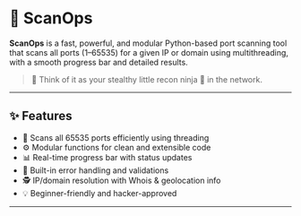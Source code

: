 # 🚀 ScanOps

**ScanOps** is a fast, powerful, and modular Python-based port scanning tool that scans all ports (1–65535) for a given IP or domain using multithreading, with a smooth progress bar and detailed results.

> 🧠 Think of it as your stealthy little recon ninja 🥷 in the network.

---

## ✨ Features

- 🔎 Scans all 65535 ports efficiently using threading
- ⚙️ Modular functions for clean and extensible code
- 📊 Real-time progress bar with status updates
- 🧱 Built-in error handling and validations
- 🕵️ IP/domain resolution with Whois & geolocation info
- 💡 Beginner-friendly and hacker-approved

---

